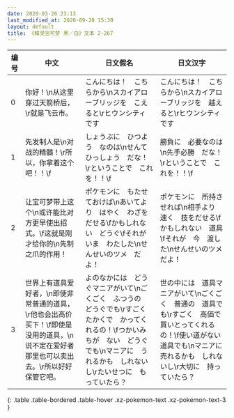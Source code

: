 ```yaml
---
date: 2020-03-26 23:13
last_modified_at: 2020-09-28 15:30
layout: default
title: 《精灵宝可梦 黑／白》文本 2-267
---
```

| 编号 | 中文 | 日文假名 | 日文汉字 |
| ---- | ---- | ---- | --- |
| 0 | 你好！\n从这里穿过天箭桥后，\r就是飞云市。 | こんにちは！　こちらから\nスカイアローブリッジを　こえると\rヒウンシティ　です | こんにちは！　こちらから\nスカイアローブリッジを　越えると\rヒウンシティ　です |
| 1 | 先发制人是\n对战的精髓！\r所以，你拿着这个吧！！\f | しょうぶに　ひつよう　なのは\nせんてひっしょう　だな！\rということで　これを！！\f | 勝負に　必要なのは\n先手必勝　だな！\rということで　これを！！\f |
| 2 | 让宝可梦带上这个\n或许能比对方更早使出招式。\f这就是刚才给你的\n先制之爪的作用！ | ポケモンに　もたせておけば\nあいてより　はやく　わざをだせる\fかもしれない　どうぐ\fそれが　いま　わたした\nせんせいのツメ　だよ！ | ポケモンに　所持させれば\n相手より　速く　技をだせる\fかもしれない　道具\fそれが　今　渡した\nせんせいのツメ　だよ！ |
| 3 | 世界上有道具爱好者，\n即使非常普通的道具，\r他也会出高价买下！\f即使是没用的道具，\n说不定在爱好者那里也可以卖出去。\r所以好好保管它吧。 | よのなかには　どうぐマニアがいて\nごくごく　ふつうの　どうぐでも\rすごく　たかくで　かってくれるの！\fつかいみちが　ない　どうぐでも\nマニアに　うれるかも　しれないし\rたいせつに　もっていたら？ | 世の中には　道具マニアがいて\nごくごく　普通の　道具でも\rすごく　高価で　買いとってくれるの！\f使い道がない　道具でも\nマニアに　売れるかも　しれないし\r大切に　持っていたら？ |
{: .table .table-bordered .table-hover .xz-pokemon-text .xz-pokemon-text-3 }